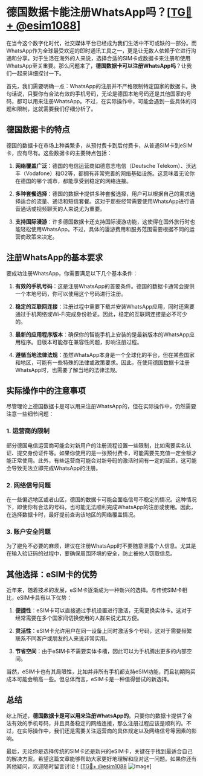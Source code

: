 # 德国数据卡能注册WhatsApp吗？[[TG💪+ @esim1088](https://t.me/s/esim1088)]

在当今这个数字化时代，社交媒体平台已经成为我们生活中不可或缺的一部分。而WhatsApp作为全球最受欢迎的即时通讯工具之一，更是让无数人依赖于它进行沟通和分享。对于生活在海外的人来说，选择合适的SIM卡或数据卡来注册和使用WhatsApp至关重要。那么问题来了，**德国数据卡可以注册WhatsApp吗**？让我们一起来详细探讨一下。

首先，我们需要明确一点：WhatsApp的注册并不严格限制特定国家的数据卡。换句话说，只要你有合法有效的手机号码，无论是德国本地号码还是其他国家的号码，都可以用来注册WhatsApp。不过，在实际操作中，可能会遇到一些具体的问题和限制，这就需要我们仔细分析了。

## 德国数据卡的特点

德国的数据卡在市场上种类繁多，从预付费卡到后付费卡，从普通SIM卡到eSIM卡，应有尽有。这些数据卡的主要特点包括：

1. **网络覆盖广泛**：德国的电信运营商如德意志电信（Deutsche Telekom）、沃达丰（Vodafone）和O2等，都拥有非常完善的网络基础设施。这意味着无论你在德国的哪个城市，都能享受到稳定的网络连接。

2. **多种套餐选择**：德国的数据卡提供多种套餐选择，用户可以根据自己的需求选择适合的流量、通话和短信套餐。这对于那些经常需要使用WhatsApp进行语音通话或视频聊天的人来说尤为重要。

3. **支持国际漫游**：许多德国数据卡还支持国际漫游功能，这使得在国外旅行时也能轻松使用WhatsApp。不过，具体的漫游费用和服务范围需要根据不同的运营商政策来决定。

## 注册WhatsApp的基本要求

要成功注册WhatsApp，你需要满足以下几个基本条件：

1. **有效的手机号码**：这是注册WhatsApp的首要条件。德国的数据卡通常会提供一个本地号码，你可以使用这个号码进行注册。

2. **稳定的互联网连接**：注册过程中需要下载并安装WhatsApp应用，同时还需要通过手机网络或Wi-Fi完成身份验证。因此，稳定的互联网连接是必不可少的。

3. **最新的应用程序版本**：确保你的智能手机上安装的是最新版本的WhatsApp应用程序。旧版本可能存在兼容性问题，影响注册过程。

4. **遵循当地法律法规**：虽然WhatsApp本身是一个全球化的平台，但在某些国家和地区，可能有一些特殊的法律或政策要求。因此，在使用德国数据卡注册WhatsApp时，也需要了解当地的法律法规。

## 实际操作中的注意事项

尽管理论上德国数据卡是可以用来注册WhatsApp的，但在实际操作中，仍然需要注意一些细节问题：

### 1. **运营商的限制**
部分德国电信运营商可能会对新用户的注册流程设置一些限制，比如需要实名认证、提交身份证件等。如果你使用的是一张预付费卡，可能需要先充值一定金额才能正常使用。此外，有些运营商可能会对新号码的激活时间有一定的延迟，这可能会导致无法立即完成WhatsApp的注册。

### 2. **网络信号问题**
在一些偏远地区或者山区，德国的数据卡可能会面临信号不稳定的情况。这种情况下，即使你有合法的号码，也可能无法顺利完成WhatsApp的注册或使用。因此，在选择数据卡时，最好提前查询该地区的网络覆盖情况。

### 3. **账户安全问题**
为了避免不必要的麻烦，建议在注册WhatsApp时不要随意泄露个人信息。尤其是在输入验证码的过程中，要确保周围环境的安全，防止被他人窃取信息。

## 其他选择：eSIM卡的优势

近年来，随着技术的发展，eSIM卡逐渐成为一种新兴的选择。与传统SIM卡相比，eSIM卡具有以下优势：

1. **便捷性**：eSIM卡可以直接通过手机设置进行激活，无需更换实体卡。这对于经常需要在多个国家间切换使用的人群来说尤其方便。

2. **灵活性**：eSIM卡允许用户在同一设备上同时激活多个号码，这对于需要频繁联系不同客户或朋友的人来说非常实用。

3. **节省空间**：由于eSIM卡不需要实体卡槽，因此可以为手机腾出更多的内部空间。

当然，eSIM卡也有其局限性，比如并非所有手机都支持eSIM功能，而且初期购买成本可能会稍高一些。但总体而言，eSIM卡是一种值得尝试的新选择。

## 总结

综上所述，**德国数据卡是可以用来注册WhatsApp的**。只要你的数据卡提供了合法有效的手机号码，并且具备稳定的网络连接，那么注册过程应该是顺利的。不过，在实际操作中，我们还是需要关注运营商的具体规定以及网络信号等因素的影响。

最后，无论你是选择传统的SIM卡还是新兴的eSIM卡，关键在于找到最适合自己的解决方案。希望这篇文章能够帮助大家更好地理解和应对这一问题。如果你还有其他疑问，欢迎随时留言讨论！[[TG💪+ @esim1088](https://t.me/s/esim1088) ![Image](https://i.postimg.cc/4NQfJmqS/Snipaste-2025-05-13-00-14-12.png)]